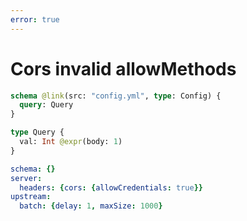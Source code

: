 ```yaml
---
error: true
---
```


# Cors invalid allowMethods

```graphql @config
schema @link(src: "config.yml", type: Config) {
  query: Query
}

type Query {
  val: Int @expr(body: 1)
}
```

```yml @file:config.yml
schema: {}
server:
  headers: {cors: {allowCredentials: true}}
upstream:
  batch: {delay: 1, maxSize: 1000}
```
